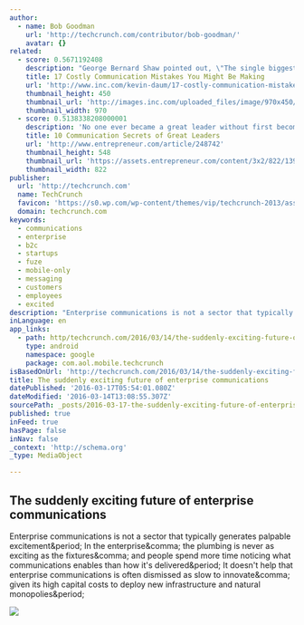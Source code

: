 ```yaml
---
author:
  - name: Bob Goodman
    url: 'http://techcrunch.com/contributor/bob-goodman/'
    avatar: {}
related:
  - score: 0.5671192408
    description: "George Bernard Shaw pointed out, \"The single biggest problem in communication is the illusion that it has taken place.\" So often, people just assume that their efforts in communication have been well received or received at all. So much has changed in communication this century that sometimes it's hard to keep up with generational adjustments in both technology and etiquette."
    title: 17 Costly Communication Mistakes You Might Be Making
    url: 'http://www.inc.com/kevin-daum/17-costly-communication-mistakes-you-are-probably-making.html'
    thumbnail_height: 450
    thumbnail_url: 'http://images.inc.com/uploaded_files/image/970x450/getty_484016185_9706479704500168_62155.jpg'
    thumbnail_width: 970
  - score: 0.5138338208000001
    description: 'No one ever became a great leader without first becoming a great communicator. Great leaders connect with people on an emotional level every time they speak. Their words inspire others to achieve more than they ever thought possible. Great communicators are intentional about it, and there are 10 secrets they rely on to deliver a powerful message.'
    title: 10 Communication Secrets of Great Leaders
    url: 'http://www.entrepreneur.com/article/248742'
    thumbnail_height: 548
    thumbnail_url: 'https://assets.entrepreneur.com/content/3x2/822/1399403427-strategies-communicating-when-dont-even-like-talk.jpg'
    thumbnail_width: 822
publisher:
  url: 'http://techcrunch.com'
  name: TechCrunch
  favicon: 'https://s0.wp.com/wp-content/themes/vip/techcrunch-2013/assets/images/favicon.ico'
  domain: techcrunch.com
keywords:
  - communications
  - enterprise
  - b2c
  - startups
  - fuze
  - mobile-only
  - messaging
  - customers
  - employees
  - excited
description: "Enterprise communications is not a sector that typically generates palpable excitement. In the enterprise, the plumbing is never as exciting as the fixtures, and people spend more time noticing what communications enables than how it's delivered. It doesn't help that enterprise communications is often dismissed as slow to innovate, given its high capital costs to deploy new infrastructure and natural monopolies."
inLanguage: en
app_links:
  - path: http/techcrunch.com/2016/03/14/the-suddenly-exciting-future-of-enterprise-communications/
    type: android
    namespace: google
    package: com.aol.mobile.techcrunch
isBasedOnUrl: 'http://techcrunch.com/2016/03/14/the-suddenly-exciting-future-of-enterprise-communications/?ncid=rss&utm_source=feedburner&utm_medium=feed&utm_campaign=Feed%3A%20Techcrunch%20%28TechCrunch%29'
title: The suddenly exciting future of enterprise communications
datePublished: '2016-03-17T05:54:01.080Z'
dateModified: '2016-03-14T13:08:55.307Z'
sourcePath: _posts/2016-03-17-the-suddenly-exciting-future-of-enterprise-communications.md
published: true
inFeed: true
hasPage: false
inNav: false
_context: 'http://schema.org'
_type: MediaObject

---
```

<article style=""><h1>The suddenly exciting future of enterprise communications</h1><p>Enterprise communications is not a sector that typically generates palpable excitement&amp;period; In the enterprise&amp;comma; the plumbing is never as exciting as the fixtures&amp;comma; and people spend more time noticing what communications enables than how it's delivered&amp;period; It doesn't help that enterprise communications is often dismissed as slow to innovate&amp;comma; given its high capital costs to deploy new infrastructure and natural monopolies&amp;period;</p><img src="https://tctechcrunch2011.files.wordpress.com/2016/03/screen-shot-2016-02-18-at-2-02-11-pm.png?w=1024&amp;h=881" /></article>